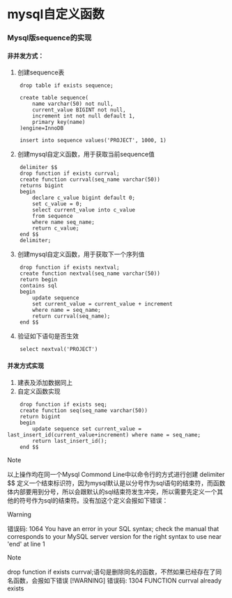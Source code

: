 # mysql自定义函数

### Mysql版sequence的实现

#### 非并发方式：
1. 创建sequence表
```
    drop table if exists sequence;

    create table sequence(
        name varchar(50) not null,
        current_value BIGINT not null,
        increment int not null default 1,
        primary key(name)
    )engine=InnoDB

    insert into sequence values('PROJECT', 1000, 1)
```
2. 创建mysql自定义函数，用于获取当前sequence值
```
    delimiter $$
    drop function if exists currval;
    create function currval(seq_name varchar(50))
    returns bigint
    begin
        declare c_value bigint default 0;
        set c_value = 0;
        select current_value into c_value
        from sequence
        where name seq_name;
        return c_value;
    end $$
    delimiter;
```
3. 创建mysql自定义函数，用于获取下一个序列值
```
    drop function if exists nextval;
    create function nextval(seq_name varchar(50))
    return begin
    contains sql
    begin
        update sequence
        set current_value = current_value + increment
        where name = seq_name;
        return currval(seq_name);
    end $$
```

4. 验证如下语句是否生效
```
    select nextval('PROJECT')
```

#### 并发方式实现
1. 建表及添加数据同上
2. 自定义函数实现
```
    drop function if exists seq;
    create function seq(seq_name varchar(50))
    return bigint
    begin
        update sequence set current_value = last_insert_id(current_value+increment) where name = seq_name;
        return last_insert_id();
    end $$
```

> [!NOTE]
以上操作均在同一个Mysql Commond Line中以命令行的方式进行创建
delimiter $$ 定义一个结束标识符，因为mysql默认是以分号作为sql语句的结束符，而函数体内部要用到分号，所以会跟默认的sql结束符发生冲突，所以需要先定义一个其他的符号作为sql的结束符。没有加这个定义会报如下错误：
> [!WARNING]
> 错误码: 1064
> You have an error in your SQL syntax; check the manual that corresponds to your MySQL server version for the right syntax to use near 'end' at line 1


> [!NOTE]
> drop function if exists currval;语句是删除同名的函数，不然如果已经存在了同名函数，会报如下错误
> [!WARNING]
>错误码: 1304
> FUNCTION currval already exists

